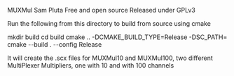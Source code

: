 MUXMul
Sam Pluta
Free and open source
Released under GPLv3

Run the following from this directory to build from source using cmake

mkdir build
cd build
cmake .. -DCMAKE_BUILD_TYPE=Release -DSC_PATH=<PATH TO SC SOURCE>
cmake --build . --config Release

It will create the .scx files for MUXMul10 and MUXMul100, two different MultiPlexer Multipliers, one with 10 and with 100 channels
